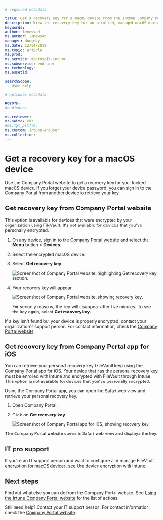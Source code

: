 ```yaml
---
# required metadata

title: Get a recovery key for a macOS device from the Intune Company Portal website  
description: View the recovery key for an enrolled, managed macOS device.   
keywords:
author: lenewsad
ms.author: lanewsad
manager: dougeby
ms.date: 12/04/2019
ms.topic: article
ms.prod:
ms.service: microsoft-intune
ms.subservice: end-user
ms.technology:
ms.assetid:

searchScope:
 - User help

# optional metadata

ROBOTS:  
#audience:

ms.reviewer: 
ms.suite: ems
#ms.tgt_pltfrm:
ms.custom: intune-enduser
ms.collection: 
---
```


# Get a recovery key for a macOS device

Use the Company Portal website to get a recovery key for your locked macOS device. If you forget your device password, you can sign in to the Company Portal from another device to retrieve your key.  

## Get recovery key from Company Portal website

This option is available for devices that were encrypted by your organization using FileVault. It's not available for devices that you've personally encrypted.

1. On any device, sign in to the [Company Portal website](https://portal.manage.microsoft.com) and select the **Menu** button > **Devices**.  
2. Select the encrypted macOS device.  
3. Select **Get recovery key**.  

    ![Screenshot of Company Portal website, highlighting Get recovery key section.](./media/1907-recovery2-cpweb-intune.PNG)  

4. Your recovery key will appear.

    ![Screenshot of Company Portal website, showing recovery key.](./media/1907-recovery-cpweb-intune.PNG)  

    For security reasons, the key will disappear after five minutes. To see the key again, select **Get recovery key**.

If a key isn't found but your device is properly encrypted, contact your organization's support person. For contact information, check the [Company Portal website](https://go.microsoft.com/fwlink/?linkid=2010980).  

## Get recovery key from Company Portal app for iOS

You can retrieve your personal recovery key (FileVault key) using the Company Portal app for iOS. Your device that has the personal recovery key must be enrolled with Intune and encrypted with FileVault through Intune. This option is not available for devices that you've personally encrypted. 

Using the Company Portal app, you can open the Safari web view and retrieve your personal recovery key. 

1. Open Company Portal.
2. Click on **Get recovery key**.

    ![Screenshot of Company Portal app for iOS, showing recovery key](./media/get-recovery-key-cpweb-02.png)  

The Company Portal website opens in Safari web view and displays the key. 

## IT pro support

If you're an IT support person and want to configure and manage FileVault encryption for macOS devices, see [Use device encryption with Intune](/intune/protect/encrypt-devices).

## Next steps

Find out what else you can do from the Company Portal website. See [Using the Intune Company Portal website](using-the-intune-company-portal-website.md) for the list of actions.  

Still need help? Contact your IT support person. For contact information, check the [Company Portal website](https://go.microsoft.com/fwlink/?linkid=2010980).  
